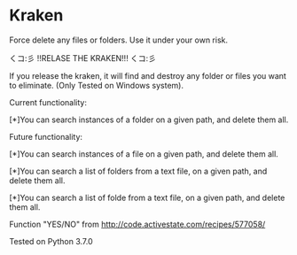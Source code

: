 # Kraken
Force delete any files or folders. 
Use it under your own risk. 

くコ:彡
 !!RELASE THE KRAKEN!!!
 くコ:彡
 
If you release the kraken, it will find and destroy any folder or files you want to eliminate. 
(Only Tested on Windows system). 


Current functionality: 

[*]You can search instances of a folder on a given path, and delete them all.

Future functionality:

[*]You can search instances of a file on a given path, and delete them all.

[*]You can search a list of folders from a text file, on a given path, and delete them all.

[*]You can search a list of folde from a text file, on a given path, and delete them all.


Function "YES/NO" from http://code.activestate.com/recipes/577058/

Tested on Python 3.7.0
